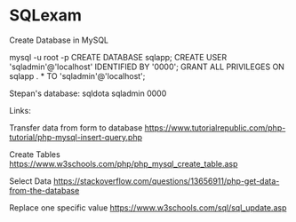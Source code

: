 # SQLexam



Create Database in MySQL

mysql -u root -p
CREATE DATABASE sqlapp;
CREATE USER 'sqladmin'@'localhost' IDENTIFIED BY '0000';
GRANT ALL PRIVILEGES ON sqlapp . * TO 'sqladmin'@'localhost';

Stepan's database: sqldota sqladmin 0000



Links:

Transfer data from form to database
https://www.tutorialrepublic.com/php-tutorial/php-mysql-insert-query.php

Create Tables
https://www.w3schools.com/php/php_mysql_create_table.asp

Select Data
https://stackoverflow.com/questions/13656911/php-get-data-from-the-database

Replace one specific value
https://www.w3schools.com/sql/sql_update.asp
